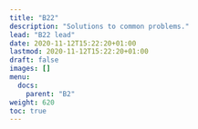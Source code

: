 ```yaml
---
title: "B22"
description: "Solutions to common problems."
lead: "B22 lead"
date: 2020-11-12T15:22:20+01:00
lastmod: 2020-11-12T15:22:20+01:00
draft: false
images: []
menu: 
  docs:
    parent: "B2"
weight: 620
toc: true
---
```


